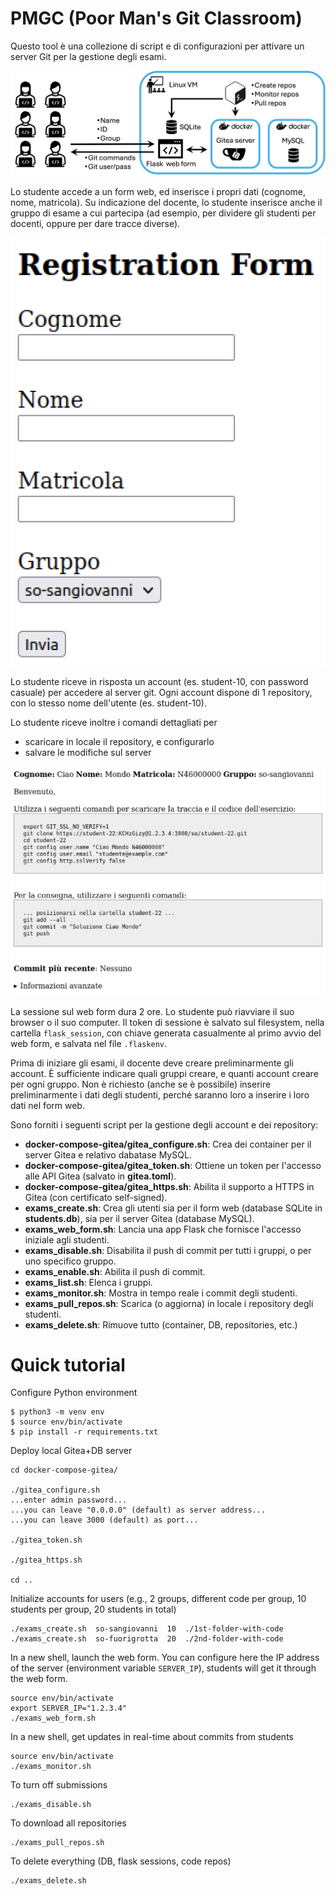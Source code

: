 # PMGC (Poor Man's Git Classroom)

Questo tool è una collezione di script e di configurazioni per attivare un server Git per la gestione degli esami.

![Overview](/images/overview.png)


Lo studente accede a un form web, ed inserisce i propri dati (cognome, nome, matricola). Su indicazione del docente, lo studente inserisce anche il gruppo di esame a cui partecipa (ad esempio, per dividere gli studenti per docenti, oppure per dare tracce diverse).

![Demo form](/images/demo-form.png)



Lo studente riceve in risposta un account (es. student-10, con password casuale) per accedere al server git. Ogni account dispone di 1 repository, con lo stesso nome dell'utente (es. student-10).

Lo studente riceve inoltre i comandi dettagliati per
- scaricare in locale il repository, e configurarlo
- salvare le modifiche sul server

![Demo git](/images/demo-git.png)


La sessione sul web form dura 2 ore. Lo studente può riavviare il suo browser o il suo computer. Il token di sessione è salvato sul filesystem, nella cartella `flask_session`, con chiave generata casualmente al primo avvio del web form, e salvata nel file `.flaskenv`.

Prima di iniziare gli esami, il docente deve creare preliminarmente gli account. È sufficiente indicare quali gruppi creare, e quanti account creare per ogni gruppo. Non è richiesto (anche se è possibile) inserire preliminarmente i dati degli studenti, perché saranno loro a inserire i loro dati nel form web. 

Sono forniti i seguenti script per la gestione degli account e dei repository:
- **docker-compose-gitea/gitea_configure.sh**: Crea dei container per il server Gitea e relativo dabatase MySQL.
- **docker-compose-gitea/gitea_token.sh**: Ottiene un token per l'accesso alle API Gitea (salvato in **gitea.toml**).
- **docker-compose-gitea/gitea_https.sh**: Abilita il supporto a HTTPS in Gitea (con certificato self-signed).
- **exams_create.sh**: Crea gli utenti sia per il form web (database SQLite in **students.db**), sia per il server Gitea (database MySQL).
- **exams_web_form.sh**: Lancia una app Flask che fornisce l'accesso iniziale agli studenti.
- **exams_disable.sh**: Disabilita il push di commit per tutti i gruppi, o per uno specifico gruppo.
- **exams_enable.sh**: Abilita il push di commit.
- **exams_list.sh**: Elenca i gruppi.
- **exams_monitor.sh**: Mostra in tempo reale i commit degli studenti.
- **exams_pull_repos.sh**: Scarica (o aggiorna) in locale i repository degli studenti.
- **exams_delete.sh**: Rimuove tutto (container, DB, repositories, etc.)


# Quick tutorial

Configure Python environment

```
$ python3 -m venv env
$ source env/bin/activate
$ pip install -r requirements.txt
```


Deploy local Gitea+DB server

```
cd docker-compose-gitea/

./gitea_configure.sh
...enter admin password...
...you can leave "0.0.0.0" (default) as server address...
...you can leave 3000 (default) as port...

./gitea_token.sh

./gitea_https.sh

cd ..
```



Initialize accounts for users (e.g., 2 groups, different code per group, 10 students per group, 20 students in total)
```
./exams_create.sh  so-sangiovanni  10  ./1st-folder-with-code
./exams_create.sh  so-fuorigrotta  20  ./2nd-folder-with-code
```

In a new shell, launch the web form. You can configure here the IP address of the server (environment variable `SERVER_IP`), students will get it through the web form.
```
source env/bin/activate
export SERVER_IP="1.2.3.4"
./exams_web_form.sh
```

In a new shell, get updates in real-time about commits from students
```
source env/bin/activate
./exams_monitor.sh
```

To turn off submissions
```
./exams_disable.sh
```

To download all repositories
```
./exams_pull_repos.sh
```


To delete everything (DB, flask sessions, code repos)
```
./exams_delete.sh
```




